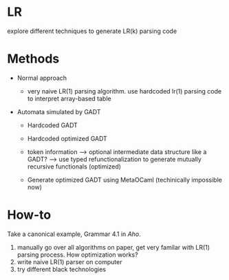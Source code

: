 # LR
explore different techniques to generate LR(k) parsing code

# Methods

* Normal approach

  * very naive LR(1) parsing algorithm. use hardcoded lr(1) parsing code to interpret array-based table  

* Automata simulated by GADT 

  * Hardcoded GADT  

  * Hardcoded optimized GADT  

  * token information --> optional intermediate data structure like a GADT? --> use typed refunctionalization to generate mutually recursive functionals (optimized)
   
  * Generate optimized GADT using MetaOCaml (techinically impossible now)  

# How-to

Take a canonical example, Grammar 4.1 in _Aho_.
1. manually go over all algorithms on paper, get very familar with LR(1) parsing process. How optimization works?
2. write naive LR(1) parser on computer
3. try different black technologies
  

